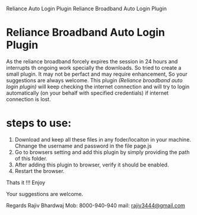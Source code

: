 Reliance Auto Login Plugin
Reliance Broadband Auto Login Plugin


# Reliance Broadband Auto Login Plugin
As the reliance broadband forcely expires the session in 24 hours and interrupts th ongoing work specially the downloads.
So tried to create a small plugin. It may not be perfact and may require enhancement, So your suggestions are always welcome.
This plugin *(Reliance broadband auto login plugin)* will keep checking the internet connection and will try to login automatically (on your behalf with specified credentials) if internet connection is lost.

# steps to use:

1. Download and keep all these files in any foder/locaiton in your machine.
Chnange the username and password in the file page.js
2. Go to browsers setting and add this plugin by simply providing the path of this folder.
3. After adding this plugin to browser, verify it should be enabled.
4. Restart the browser.

Thats it !!!
Enjoy

Your suggestions are welcome.

Regards
Rajiv Bhardwaj
Mob: 8000-940-940
mail: rajiv3444@gmail.com
